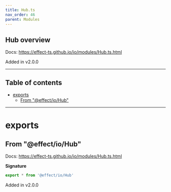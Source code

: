 ```yaml
---
title: Hub.ts
nav_order: 46
parent: Modules
---
```


## Hub overview

Docs: https://effect-ts.github.io/io/modules/Hub.ts.html

Added in v2.0.0

---

<h2 class="text-delta">Table of contents</h2>

- [exports](#exports)
  - [From "@effect/io/Hub"](#from-effectiohub)

---

# exports

## From "@effect/io/Hub"

Docs: https://effect-ts.github.io/io/modules/Hub.ts.html

**Signature**

```ts
export * from '@effect/io/Hub'
```

Added in v2.0.0

